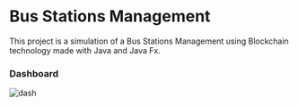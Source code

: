 # Bus Stations Management

This project is a simulation of a Bus Stations Management using Blockchain technology made with Java and Java Fx.


### Dashboard

![dash](https://user-images.githubusercontent.com/77242511/159715271-5f9ba70c-6811-446c-9409-60e1d589f9f3.png)


